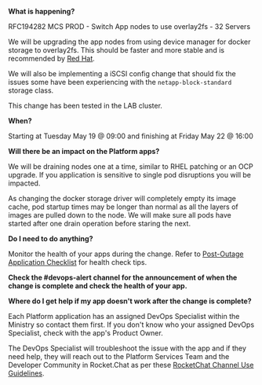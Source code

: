 
**What is happening?**

RFC194282 MCS PROD - Switch App nodes to use overlay2fs - 32 Servers

We will be upgrading the app nodes from using device manager for docker storage to overlay2fs. This should be faster and more stable and is recommended by [Red Hat](https://docs.openshift.com/container-platform/3.11/scaling_performance/optimizing_storage.html#choosing-a-graph-driver).

We will also be implementing a iSCSI config change that should fix the issues some have been experiencing with the `netapp-block-standard` storage class.

This change has been tested in the LAB cluster.

**When?**

Starting at Tuesday May 19 @ 09:00 and finishing at Friday May 22 @ 16:00

**Will there be an impact on the Platform apps?**

We will be draining nodes one at a time, similar to RHEL patching or an OCP upgrade. If you application is sensitive to single pod disruptions you will be impacted.

As changing the docker storage driver will completely empty its image cache, pod startup times may be longer than normal as all the layers of images are pulled down to the node. We will make sure all pods have started after one drain operation before staring the next.

**Do I need to do anything?**

Monitor the health of your apps during the change. Refer to [Post-Outage Application Checklist](https://developer.gov.bc.ca/Post-Outage-Application-Health-Checklist) for health check tips.

**Check the #devops-alert channel for the announcement of when the change is complete and check the health of your app.**

**Where do I get help if my app doesn't work after the change is complete?**

Each Platform application has an assigned DevOps Specialist within the Ministry so contact them first. If you don't know who your assigned DevOps Specialist, check with the app's Product Owner.

The DevOps Specialist will troubleshoot the issue with the app and if they need help, they will reach out to the Platform Services Team and the Developer Community in Rocket.Chat as per these [RocketChat Channel Use Guidelines](
https://developer.gov.bc.ca/Getting-human-support-for-issues-not-covered-by-devops-requests).
